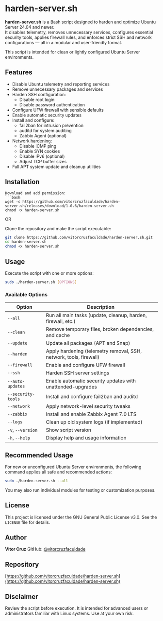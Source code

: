 # harden-server.sh

**harden-server.sh** is a Bash script designed to harden and optimize Ubuntu Server 24.04 and newer.  
It disables telemetry, removes unnecessary services, configures essential security tools, applies firewall rules, and enforces strict SSH and network configurations — all in a modular and user-friendly format.

This script is intended for clean or lightly configured Ubuntu Server environments.

## Features

- Disable Ubuntu telemetry and reporting services  
- Remove unnecessary packages and services  
- Harden SSH configuration:  
  - Disable root login  
  - Disable password authentication  
- Configure UFW firewall with sensible defaults  
- Enable automatic security updates  
- Install and configure:  
  - fail2ban for intrusion prevention  
  - auditd for system auditing  
  - Zabbix Agent (optional)  
- Network hardening:  
  - Disable ICMP ping  
  - Enable SYN cookies  
  - Disable IPv6 (optional)  
  - Adjust TCP buffer sizes  
- Full APT system update and cleanup utilities  

## Installation

````
Download and add permission:
```bash
wget -c https://github.com/vitorcruzfaculdade/harden-server.sh/releases/download/1.0.6/harden-server.sh
chmod +x harden-server.sh
````

OR

Clone the repository and make the script executable:

```bash
git clone https://github.com/vitorcruzfaculdade/harden-server.sh.git
cd harden-server.sh
chmod +x harden-server.sh
````

## Usage

Execute the script with one or more options:

```bash
sudo ./harden-server.sh [OPTIONS]
```

### Available Options

| Option             | Description                                                        |
| ------------------ | ------------------------------------------------------------------ |
| `--all`            | Run all main tasks (update, cleanup, harden, firewall, etc.)       |
| `--clean`          | Remove temporary files, broken dependencies, and cache             |
| `--update`         | Update all packages (APT and Snap)                                 |
| `--harden`         | Apply hardening (telemetry removal, SSH, network, tools, firewall) |
| `--firewall`       | Enable and configure UFW firewall                                  |
| `--ssh`            | Harden SSH server settings                                         |
| `--auto-updates`   | Enable automatic security updates with unattended-upgrades         |
| `--security-tools` | Install and configure fail2ban and auditd                          |
| `--network`        | Apply network-level security tweaks                                |
| `--zabbix`         | Install and enable Zabbix Agent 7.0 LTS                            |
| `--logs`           | Clean up old system logs (if implemented)                          |
| `-v`, `--version`  | Show script version                                                |
| `-h`, `--help`     | Display help and usage information                                 |

## Recommended Usage

For new or unconfigured Ubuntu Server environments, the following command applies all safe and recommended actions:

```bash
sudo ./harden-server.sh --all
```

You may also run individual modules for testing or customization purposes.

## License

This project is licensed under the GNU General Public License v3.0. See the `LICENSE` file for details.

## Author

**Vitor Cruz**
GitHub: [@vitorcruzfaculdade](https://github.com/vitorcruzfaculdade)

## Repository

[https://github.com/vitorcruzfaculdade/harden-server.sh](https://github.com/vitorcruzfaculdade/harden-server.sh)

## Disclaimer

Review the script before execution. It is intended for advanced users or administrators familiar with Linux systems. Use at your own risk.


